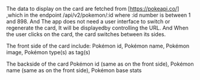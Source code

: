 The data to display on the card are fetched from [https://pokeapi.co/] ,which in the endpoint /api/v2/pokemon/:id where :id number is between 1 and 898.
And The app does not need a user interface to switch or regenerate the card, It will be displayedby controlling the URL. And 
When the user clicks on the card, the card switches between its sides.

The front side of the card include:
 Pokémon id, Pokémon name, Pokémon image, Pokémon type(s) as tag(s) 

The backside of the card
 Pokémon id (same as on the front side), Pokémon name (same as on the front side), Pokémon base stats
